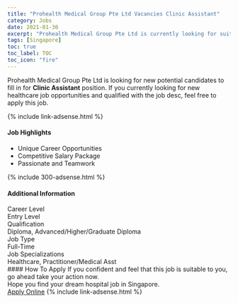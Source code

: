 ```yaml
---
title: "Prohealth Medical Group Pte Ltd Vacancies Clinic Assistant" 
category: Jobs 
date: 2021-01-30 
excerpt: "Prohealth Medical Group Pte Ltd is currently looking for suitable person to fill in the Clinic Assistant which positioned at Singapore" 
tags: [Singapore] 
toc: true 
toc_label: TOC 
toc_icon: "fire" 
--- 
```


<p>Prohealth Medical Group Pte Ltd is looking for new potential candidates to fill in for <b>Clinic Assistant</b> position. If you currently looking for new healthcare job opportunities and qualified with the job desc, feel free to apply this job.
</p>{% include link-adsense.html %} 
<div><div><h4>Job Highlights</h4></div><div><ul><li><div><div><div><div></div></div></div><div><span>Unique Career Opportunities</span></div></div></li><li><div><div><div><div></div></div></div><div><span>Competitive Salary Package</span></div></div></li><li><div><div><div><div></div></div></div><div><span>Passionate and Teamwork</span></div></div></li></ul></div></div> 
{% include 300-adsense.html %} 
<div><div><h4>Additional Information</h4></div><div><div><div><div><div><div><div><span>Career Level</span></div><div><span>Entry Level</span></div></div></div></div><div><div><div><div><span>Qualification</span></div><div><span>Diploma, Advanced/Higher/Graduate Diploma</span></div></div></div></div><div><div><div><div><span>Job Type</span></div><div><span>Full-Time</span></div></div></div></div><div><div><div><div><span>Job Specializations</span></div><div><span>Healthcare, Practitioner/Medical Asst</span></div></div></div></div></div></div></div></div> 
#### How To Apply 
If you confident and feel that this job is suitable to you, go ahead take your action now. <br/> 
Hope you find your dream hospital job in Singapore. <br/> 
<a href="https://www.jobstreet.com.my/en/job/clinic-assistant-8298230/origin/sg?jobId=jobstreet-sg-job-8298230&sectionRank=15&token=0~cefc5197-0a4d-4d29-b105-60bd7eb2c060&fr=SRP%20View%20In%20New%20Ta" class="btn btn--warning" target="_blank" rel="nofollow noopenner">Apply Online</a> 
{% include link-adsense.html %} 